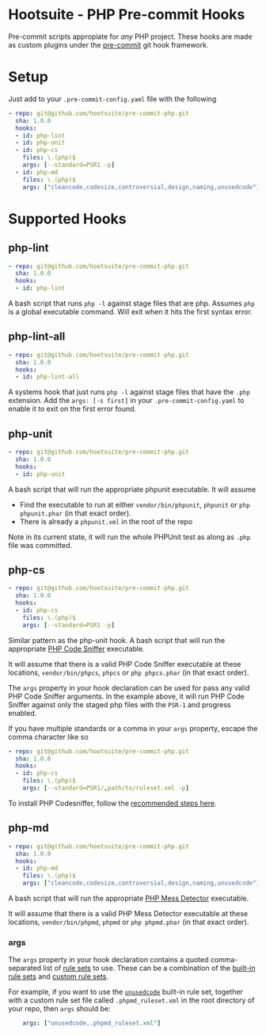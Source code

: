 # Hootsuite - PHP Pre-commit Hooks

Pre-commit scripts appropiate for *any* PHP project. These hooks are made as custom plugins under the [pre-commit](http://pre-commit.com/#new-hooks) git hook framework.

# Setup

Just add to your `.pre-commit-config.yaml` file with the following

```yaml
- repo: git@github.com/hootsuite/pre-commit-php.git
  sha: 1.0.0
  hooks:
  - id: php-lint
  - id: php-unit
  - id: php-cs
    files: \.(php)$
    args: [--standard=PSR1 -p]
  - id: php-md
    files: \.(php)$
    args: ["cleancode,codesize,controversial,design,naming,unusedcode"]
```

# Supported Hooks

## php-lint

```yaml
- repo: git@github.com/hootsuite/pre-commit-php.git
  sha: 1.0.0
  hooks:
  - id: php-lint
```

A bash script that runs `php -l` against stage files that are php. Assumes `php` is a global executable command. Will exit when it hits the first syntax error.

## php-lint-all

```yaml
- repo: git@github.com/hootsuite/pre-commit-php.git
  sha: 1.0.0
  hooks:
  - id: php-lint-all
```

A systems hook that just runs `php -l` against stage files that have the `.php` extension. Add the `args: [-s first]` in your `.pre-commit-config.yaml` to enable it to exit on the first error found.

## php-unit


```yaml
- repo: git@github.com/hootsuite/pre-commit-php.git
  sha: 1.0.0
  hooks:
  - id: php-unit
```

A bash script that will run the appropriate phpunit executable. It will assume
  - Find the executable to run at either `vendor/bin/phpunit`, `phpunit` or `php phpunit.phar` (in that exact order).
  - There is already a `phpunit.xml` in the root of the repo

Note in its current state, it will run the whole PHPUnit test as along as `.php` file was committed.

## php-cs

```yaml
- repo: git@github.com/hootsuite/pre-commit-php.git
  sha: 1.0.0
  hooks:
  - id: php-cs
    files: \.(php)$
    args: [--standard=PSR1 -p]
```

Similar pattern as the php-unit hook. A bash script that will run the appropriate [PHP Code Sniffer](https://github.com/squizlabs/PHP_CodeSniffer) executable.

It will assume that there is a valid PHP Code Sniffer executable at these locations, `vendor/bin/phpcs`, `phpcs` or `php phpcs.phar` (in that exact order).

The `args` property in your hook declaration can be used for pass any valid PHP Code Sniffer arguments. In the example above, it will run PHP Code Sniffer against only the staged php files with the `PSR-1` and progress enabled.

If you have multiple standards or a comma in your `args` property, escape the comma character like so

```yaml
- repo: git@github.com/hootsuite/pre-commit-php.git
  sha: 1.0.0
  hooks:
  - id: php-cs
    files: \.(php)$
    args: [--standard=PSR1/,path/to/ruleset.xml -p]
```

To install PHP Codesniffer, follow the [recommended steps here](https://github.com/squizlabs/PHP_CodeSniffer#installation).

## php-md

```yaml
- repo: git@github.com/hootsuite/pre-commit-php.git
  sha: 1.0.0
  hooks:
  - id: php-md
    files: \.(php)$
    args: ["cleancode,codesize,controversial,design,naming,unusedcode"]
```

A bash script that will run the appropriate [PHP Mess Detector](https://github.com/phpmd/phpmd) executable.

It will assume that there is a valid PHP Mess Detector executable at these locations, `vendor/bin/phpmd`, `phpmd` or `php phpmd.phar` (in that exact order).

### args

The `args` property in your hook declaration contains a quoted comma-separated list of [rule sets](http://phpmd.org/documentation/index.html#using-multiple-rule-sets) to use. These can be a combination of the [built-in rule sets](https://github.com/phpmd/phpmd/tree/master/src/main/resources/rulesets) and [custom rule sets](http://phpmd.org/documentation/creating-a-ruleset.html).

For example, if you want to use the [`unusedcode`](https://github.com/phpmd/phpmd/blob/master/src/main/resources/rulesets/unusedcode.xml) built-in rule set, together with a custom rule set file called `.phpmd_ruleset.xml` in the root directory of your repo, then `args` should be:

```yaml
    args: ["unusedcode,.phpmd_ruleset.xml"]
```
